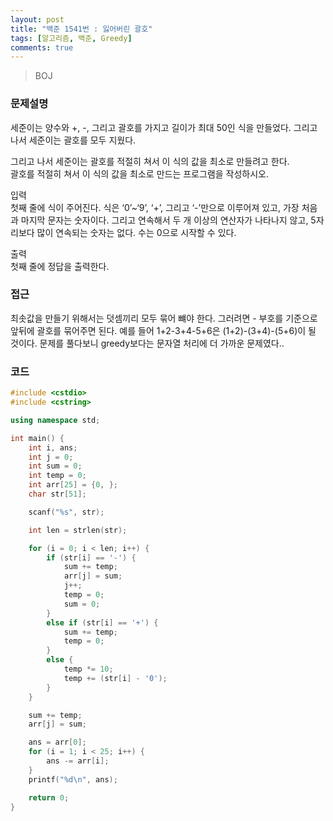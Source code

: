 ```yaml
---
layout: post
title: "백준 1541번 : 잃어버린 괄호"
tags: [알고리즘, 백준, Greedy]
comments: true
---
```


> BOJ  

### 문제설명  
세준이는 양수와 +, -, 그리고 괄호를 가지고 길이가 최대 50인 식을 만들었다. 그리고 나서 세준이는 괄호를 모두 지웠다.  

그리고 나서 세준이는 괄호를 적절히 쳐서 이 식의 값을 최소로 만들려고 한다.  
괄호를 적절히 쳐서 이 식의 값을 최소로 만드는 프로그램을 작성하시오.  

입력  
첫째 줄에 식이 주어진다. 식은 ‘0’~‘9’, ‘+’, 그리고 ‘-’만으로 이루어져 있고, 가장 처음과 마지막 문자는 숫자이다. 그리고 연속해서 두 개 이상의 연산자가 나타나지 않고, 5자리보다 많이 연속되는 숫자는 없다. 수는 0으로 시작할 수 있다.  

출력  
첫째 줄에 정답을 출력한다.  

### 접근  
최솟값을 만들기 위해서는 덧셈끼리 모두 묶어 뺴야 한다. 그러려면 - 부호를 기준으로 앞뒤에 괄호를 묶어주면 된다. 예를 들어 1+2-3+4-5+6은 (1+2)-(3+4)-(5+6)이 될 것이다. 문제를 풀다보니 greedy보다는 문자열 처리에 더 가까운 문제였다..  

### 코드  
~~~c++
#include <cstdio>
#include <cstring>

using namespace std;

int main() {
    int i, ans;
    int j = 0;
    int sum = 0;
    int temp = 0;
    int arr[25] = {0, };
    char str[51];

    scanf("%s", str);

    int len = strlen(str);

    for (i = 0; i < len; i++) {
        if (str[i] == '-') {
            sum += temp;
            arr[j] = sum;
            j++;
            temp = 0;
            sum = 0;
        }
        else if (str[i] == '+') {
            sum += temp;
            temp = 0;
        }
        else {
            temp *= 10;
            temp += (str[i] - '0');
        }
    }

    sum += temp;
    arr[j] = sum;

    ans = arr[0];
    for (i = 1; i < 25; i++) {
        ans -= arr[i];
    }
    printf("%d\n", ans);

    return 0;
}
~~~